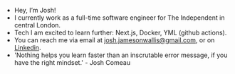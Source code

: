 - Hey, I’m Josh!
- I currently work as a full-time software engineer for The Independent in central London.
- Tech I am excited to learn further: Next.js, Docker, YML (github actions).
- You can reach me via email at josh.jamesonwallis@gmail.com, or on [Linkedin](https://www.linkedin.com/in/joshua-jameson-wallis/).
- 'Nothing helps you learn faster than an inscrutable error message, if you have the right mindset.' - Josh Comeau

